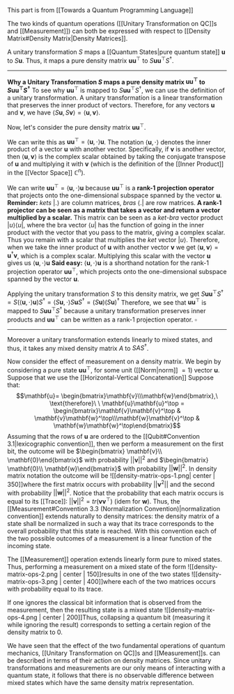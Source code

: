 This part is from [[Towards a Quantum Programming Language]]

The two kinds of quantum operations ([[Unitary Transformation on QC]]s and [[Measurement]]) can both be expressed with respect to [[Density Matrix#Density Matrix|Density Matrices]].

A unitary transformation $S$ maps a [[Quantum States|pure quantum state]] $\mathbf{u}$ to $S\mathbf{u}$. 
Thus, it maps a pure density matrix $\mathbf{u}\mathbf{u}^\top$ to $S\mathbf{u}\mathbf{u}^\top S^\dagger$. 

---

**Why a Unitary Transformation $S$ maps a pure density matrix $\mathbf{u}\mathbf{u}^\top$ to $S\mathbf{u}\mathbf{u}^\top S^\dagger$**
To see why $\mathbf{uu}^\top$ is mapped to $S \mathbf{uu}^\top S^\dagger$, we can use the definition of a unitary transformation.
A unitary transformation is a linear transformation that preserves the inner product of vectors.
Therefore, for any vectors $\mathbf{u}$ and $\mathbf{v}$, we have $\langle S\mathbf{u},S\mathbf{v}\rangle = \langle \mathbf{u},\mathbf{v}\rangle$.

Now, let's consider the pure density matrix $\mathbf{u}\mathbf{u}^\top$. 

We can write this as $\mathbf{u}\mathbf{u}^\top = \langle \mathbf{u},\cdot\rangle \mathbf{u}$. 
The notation $\langle \mathbf{u},\cdot\rangle$ denotes the inner product of a vector $\mathbf{u}$ with another vector. 
Specifically, if $\mathbf{v}$ is another vector, then $\langle \mathbf{u},\mathbf{v}\rangle$ is the complex scalar obtained by taking the conjugate transpose of $\mathbf{u}$ and multiplying it with $\mathbf{v}$ (which is the definition of the [[Inner Product]] in the [[Vector Space]] $\mathbb{C}^n$).

We can write $\mathbf{u}\mathbf{u}^\top = \langle \mathbf{u},\cdot\rangle \mathbf{u}$ because $\mathbf{u}\mathbf{u}^\top$ is a **rank-$1$ projection operator** that projects onto the one-dimensional subspace spanned by the vector $\mathbf{u}$.
**Reminder:** *kets* $|.\rangle$ are column matrices, *bras* $\langle .|$ are row matrices.
**A rank-$1$ projector can be seen as a matrix that takes a vector and return a vector multiplied by a scalar.**
This matrix can be seen as a *ket-bra* vector product  $|u\rangle\langle u|$, where the bra vector $\langle u|$ has the function of going in the inner product with the vector that you pass to the matrix, giving a complex scalar. 
Thus you remain with a scalar that multiplies the *ket* vector $|u\rangle$. 
Therefore, when we take the inner product of $\mathbf{u}$ with another vector $\mathbf{v}$ we get $\langle \mathbf{u},\mathbf{v}\rangle = \mathbf{u}^\dagger \mathbf{v}$, which is a complex scalar. 
Multiplying this scalar with the vector $\mathbf{u}$ gives us $\langle \mathbf{u},\cdot\rangle \mathbf{u}$
**Said easy:** $\langle \mathbf{u},\cdot\rangle \mathbf{u}$ is a shorthand notation for the rank-$1$ projection operator $\mathbf{u}\mathbf{u}^\top$, which projects onto the one-dimensional subspace spanned by the vector $\mathbf{u}$.

Applying the unitary transformation $S$ to this density matrix, we get $S\mathbf{u}\mathbf{u}^\top S^\dagger = S(\langle \mathbf{u},\cdot\rangle \mathbf{u})S^\dagger = \langle S\mathbf{u},\cdot\rangle S\mathbf{u}S^\dagger = (S\mathbf{u})(S\mathbf{u})^\dagger$
Therefore, we see that $\mathbf{uu}^\top$ is mapped to $S \mathbf{uu}^\top S^\dagger$ because a unitary transformation preserves inner products and $\mathbf{u}\mathbf{u}^\top$ can be written as a rank-$1$ projection operator.
$\square$

---

Moreover a unitary transformation extends linearly to mixed states, and thus, it takes any mixed density matrix $A$ to $SAS^\dagger$.

Now consider the effect of measurement on a density matrix. 
We begin by considering a pure state $\mathbf{u}\mathbf{u}^\top$, for some unit ([[Norm|norm]] $=1$) vector $\mathbf{u}$. 
Suppose that we use the [[Horizontal-Vertical Concatenation]] 
Suppose that:$$\mathbf{u}= \begin{bmatrix}\mathbf{v}\\\mathbf{w}\end{bmatrix},\ \text{therefore}\ \ \mathbf{u}\mathbf{u}^\top =  \begin{bmatrix}\mathbf{v}\mathbf{v}^\top & \mathbf{v}\mathbf{w}^\top\\\mathbf{w}\mathbf{v}^\top & \mathbf{w}\mathbf{w}^\top\end{bmatrix}$$Assuming that the rows of $\mathbf{u}$ are ordered to the [[Qubit#Convention 3.1|lexicographic convention]], then we perform a measurement on the first bit, the outcome will be $\begin{bmatrix} \mathbf{v}\\ \mathbf{0}\end{bmatrix}$ with probability $||\mathbf{v}||^2$ and $\begin{bmatrix} \mathbf{0}\\ \mathbf{w}\end{bmatrix}$ with probability $||\mathbf{w}||^2$. 
In density matrix notation the outcome will be ![[density-matrix-ops-1.png| center | 350]]where the first matrix occurs with probability $||\mathbf{v}^2||$ and the second with probability $||\mathbf{w}||^2$. 
Notice that the probability that each matrix occurs is equal to its [[Trace]]: $||\mathbf{v}||^2 = tr(\mathbf{v}\mathbf{v}^\top)$ (idem for $\mathbf{w}$).
Thus, the [[Measurement#Convention 3.3 (Normalization Convention)|normalization convention]] extends naturally to density matrices: the density matrix of a state shall be normalized in such a way that its trace corresponds to the overall probability that this state is reached. 
With this convention each of the two possible outcomes of a measurement is a linear function of the incoming state. 

The [[Measurement]] operation extends linearly form pure to mixed states. 
Thus, performing a measurement on a mixed state of the form ![[density-matrix-ops-2.png | center | 150]]results in one of the two states ![[density-matrix-ops-3.png | center | 400]]where each of the two matrices occurs with probability equal to its trace. 

If one ignores the classical bit information that is observed from the measurement, then the resulting state is a mixed state ![[density-matrix-ops-4.png | center | 200]]Thus, collapsing a quantum bit (measuring it while ignoring the result) corresponds to setting a certain region of the density matrix to $0$. 

We have seen that the effect of the two fundamental operations of quantum mechanics, [[Unitary Transformation on QC]]s and [[Measurement]]s. can be described in terms of their action on density matrices. 
Since unitary transformations and measurements are our only means of interacting with a quantum state, it follows that there is no observable difference between mixed states which have the same density matrix representation. 

